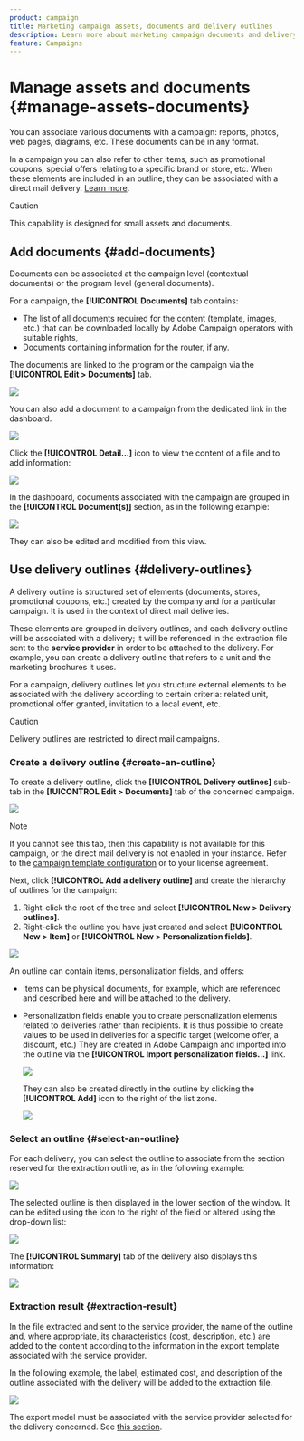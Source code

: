 ```yaml
---
product: campaign
title: Marketing campaign assets, documents and delivery outlines
description: Learn more about marketing campaign documents and delivery outlines
feature: Campaigns
---
```

# Manage assets and documents {#manage-assets-documents}

You can associate various documents with a campaign: reports, photos, web pages, diagrams, etc. These documents can be in any format.

In a campaign you can also refer to other items, such as promotional coupons, special offers relating to a specific brand or store, etc. When these elements are included in an outline, they can be associated with a direct mail delivery. [Learn more](#associating-and-structuring-resources-linked-via-a-delivery-outline).


>[!CAUTION]
>
>This capability is designed for small assets and documents. 

<!--
>[!NOTE]
>
>If you are using Campaign Marketing Resource Management module, you can also manage a library of marketing resources that are available for several users for collaborative work. [Learn more](../../mrm/using/managing-marketing-resources.md).
-->

## Add documents {#add-documents}

Documents can be associated at the campaign level (contextual documents) or the program level (general documents).

For a campaign, the **[!UICONTROL Documents]** tab contains:

* The list of all documents required for the content (template, images, etc.) that can be downloaded locally by Adobe Campaign operators with suitable rights,
* Documents containing information for the router, if any.

The documents are linked to the program or the campaign via the **[!UICONTROL Edit > Documents]** tab. 

![](assets/op_add_document.png)

You can also add a document to a campaign from the dedicated link in the dashboard.

![](assets/add_a_document_in_op.png)

Click the **[!UICONTROL Detail...]** icon to view the content of a file and to add information:

![](assets/add_document_details.png)

In the dashboard, documents associated with the campaign are grouped in the **[!UICONTROL Document(s)]** section, as in the following example:

![](assets/edit_documents.png)

They can also be edited and modified from this view.

## Use delivery outlines {#delivery-outlines}

A delivery outline is structured set of elements (documents, stores, promotional coupons, etc.) created by the company and for a particular campaign. It is used in the context of direct mail deliveries.

These elements are grouped in delivery outlines, and each delivery outline will be associated with a delivery; it will be referenced in the extraction file sent to the **service provider** in order to be attached to the delivery. For example, you can create a delivery outline that refers to a unit and the marketing brochures it uses.

For a campaign, delivery outlines let you structure external elements to be associated with the delivery according to certain criteria: related unit, promotional offer granted, invitation to a local event, etc.

>[!CAUTION]
>
>Delivery outlines are restricted to direct mail campaigns.

### Create a delivery outline {#create-an-outline}

To create a delivery outline, click the **[!UICONTROL Delivery outlines]** sub-tab in the **[!UICONTROL Edit > Documents]** tab of the concerned campaign.

![](assets/add-a-delivery-outline.png)


>[!NOTE]
>
>If you cannot see this tab, then this capability is not available for this campaign, or the direct mail delivery is not enabled in your instance. Refer to the [campaign template configuration](marketing-campaign-templates.md#campaign-templates) or to your license agreement.

Next, click **[!UICONTROL Add a delivery outline]** and create the hierarchy of outlines for the campaign:

1. Right-click the root of the tree and select **[!UICONTROL New > Delivery outlines]**.
1. Right-click the outline you have just created and select **[!UICONTROL New > Item]** or **[!UICONTROL New > Personalization fields]**.

![](assets/del-outline-add-new-item.png)

An outline can contain items, personalization fields, and offers:

* Items can be physical documents, for example, which are referenced and described here and will be attached to the delivery. 
* Personalization fields enable you to create personalization elements related to deliveries rather than recipients. It is thus possible to create values to be used in deliveries for a specific target (welcome offer, a discount, etc.) They are created in Adobe Campaign and imported into the outline via the **[!UICONTROL Import personalization fields...]** link. 

  ![](assets/del-outline-perso-field.png)

  They can also be created directly in the outline by clicking the **[!UICONTROL Add]** icon to the right of the list zone.

  ![](assets/add-del-outline-button.png)


### Select an outline {#select-an-outline}

For each delivery, you can select the outline to associate from the section reserved for the extraction outline, as in the following example:

![](assets/select-delivery-outline.png)

The selected outline is then displayed in the lower section of the window. It can be edited using the icon to the right of the field or altered using the drop-down list:

![](assets/delivery-outline-selected.png)

The **[!UICONTROL Summary]** tab of the delivery also displays this information:

![](assets/delivery-outline-in-dashboard.png)

### Extraction result {#extraction-result}

In the file extracted and sent to the service provider, the name of the outline and, where appropriate, its characteristics (cost, description, etc.) are added to the content according to the information in the export template associated with the service provider.

In the following example, the label, estimated cost, and description of the outline associated with the delivery will be added to the extraction file. 

![](assets/campaign-export-template.png)

The export model must be associated with the service provider selected for the delivery concerned. See [this  section](providers--stocks-and-budgets.md#creating-service-providers-and-their-cost-structures).
